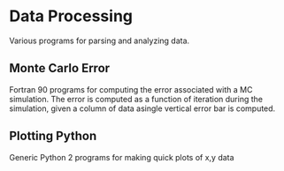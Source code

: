 # Data Processing
Various programs for parsing and analyzing data.

## Monte Carlo Error
Fortran 90 programs for computing the error associated with a MC simulation. 
The error is computed as a function of iteration during the simulation, given a column of data asingle vertical error bar is computed. 

## Plotting Python
Generic Python 2 programs for making quick plots of x,y data
